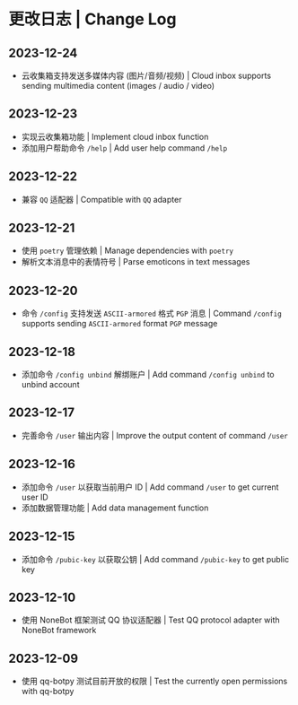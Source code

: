 # 更改日志 | Change Log

## 2023-12-24

- 云收集箱支持发送多媒体内容 (图片/音频/视频) | Cloud inbox supports sending multimedia content (images / audio / video)

## 2023-12-23

- 实现云收集箱功能 | Implement cloud inbox function
- 添加用户帮助命令 `/help` | Add user help command `/help`

## 2023-12-22

- 兼容 `QQ` 适配器 | Compatible with `QQ` adapter

## 2023-12-21

- 使用 `poetry` 管理依赖 | Manage dependencies with `poetry`
- 解析文本消息中的表情符号 | Parse emoticons in text messages

## 2023-12-20

- 命令 `/config` 支持发送 `ASCII-armored` 格式 `PGP` 消息 | Command `/config` supports sending `ASCII-armored` format `PGP` message

## 2023-12-18

- 添加命令 `/config unbind` 解绑账户 | Add command `/config unbind` to unbind account

## 2023-12-17

- 完善命令 `/user` 输出内容 | Improve the output content of command `/user`

## 2023-12-16

- 添加命令 `/user` 以获取当前用户 ID | Add command `/user` to get current user ID
- 添加数据管理功能 | Add data management function

## 2023-12-15

- 添加命令 `/pubic-key` 以获取公钥 | Add command `/pubic-key` to get public key

## 2023-12-10

- 使用 NoneBot 框架测试 QQ 协议适配器 | Test QQ protocol adapter with NoneBot framework

## 2023-12-09

- 使用 qq-botpy 测试目前开放的权限 | Test the currently open permissions with qq-botpy
